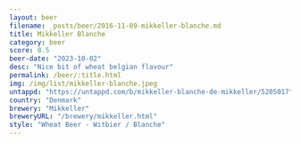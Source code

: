 ```yaml
---
layout: beer
filename: _posts/beer/2016-11-09-mikkeller-blanche.md
title: Mikkeller Blanche
category: beer
score: 8.5
beer-date: "2023-10-02"
desc: "Nice bit of wheat belgian flavour"
permalink: /beer/:title.html
img: /img/list/mikkeller-blanche.jpeg
untappd: "https://untappd.com/b/mikkeller-blanche-de-mikkeller/5205017"
country: "Denmark"
brewery: "Mikkeller"
breweryURL: "/brewery/mikkeller.html"
style: "Wheat Beer - Witbier / Blanche"
---
```

